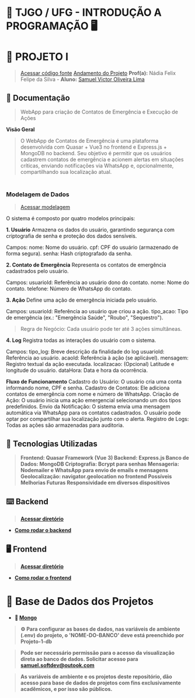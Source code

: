# 🏦 TJGO / UFG - INTRODUÇÃO A PROGRAMAÇÃO 🖥️
# 🌱 PROJETO I
> [Acessar código fonte](https://www.google.com)
> [Andamento do Projeto](https://www.google.com)
> <strong>Prof(a):</strong> Nádia Felix Felipe da Silva - <strong>Aluno:</strong> [Samuel Victor Oliveira Lima](https://samuelvictorol.github.io/portfolio/)


## 📖 Documentação

> WebApp para criação de Contatos de Emergência e Execução de Ações

<strong>Visão Geral</strong><br>
>O WebApp de Contatos de Emergência é uma plataforma desenvolvida com Quasar + Vue3 no frontend e Express.js + MongoDB no backend. Seu objetivo é permitir que os usuários cadastrem contatos de emergência e acionem alertas em situações críticas, enviando notificações via WhatsApp e, opcionalmente, compartilhando sua localização atual.

### <br><strong>Modelagem de Dados</strong>

> [Acessar modelagem](https://www.google.com)

O sistema é composto por quatro modelos principais:

<strong>1. Usuário</strong>
Armazena os dados do usuário, garantindo segurança com criptografia de senha e proteção dos dados sensíveis.

Campos:
nome: Nome do usuário.
cpf: CPF do usuário (armazenado de forma segura).
senha: Hash criptografado da senha.

<strong>2. Contato de Emergência</strong>
Representa os contatos de emergência cadastrados pelo usuário.

Campos:
usuarioId: Referência ao usuário dono do contato.
nome: Nome do contato.
telefone: Número de WhatsApp do contato.

<strong>3. Ação</strong>
Define uma ação de emergência iniciada pelo usuário.

Campos:
usuarioId: Referência ao usuário que criou a ação.
tipo_acao: Tipo de emergência (ex.: "Emergência Saúde", "Roubo", "Sequestro").
> Regra de Negócio: Cada usuário pode ter até 3 ações simultâneas.

<strong>4. Log</strong>
Registra todas as interações do usuário com o sistema.

Campos:
tipo_log: Breve descrição da finalidade do log
usuarioId: Referência ao usuário.
acaoId: Referência à ação (se aplicável).
mensagem: Registro textual da ação executada.
localizacao:  (Opcional) Latitude e longitude do usuário.
dataHora: Data e hora da ocorrência.


<strong>Fluxo de Funcionamento</strong>
Cadastro do Usuário: O usuário cria uma conta informando nome, CPF e senha.
Cadastro de Contatos: Ele adiciona contatos de emergência com nome e número de WhatsApp.
Criação de Ação: O usuário inicia uma ação emergencial selecionando um dos tipos predefinidos.
Envio da Notificação:
O sistema envia uma mensagem automática via WhatsApp para os contatos cadastrados.
O usuário pode optar por compartilhar sua localização junto com o alerta.
Registro de Logs: Todas as ações são armazenadas para auditoria.

## <strong>🧱 Tecnologias Utilizadas<strong>
>Frontend: Quasar Framework (Vue 3)
> Backend: Express.js
> Banco de Dados: MongoDB
> Criptografia: Bcrypt para senhas
> Mensageria: Nodemailer e WhatsApp para envio de emails e mensagens
> Geolocalização: navigator.geolocation no frontend
> Possíveis Melhorias Futuras
> Responsividade em diversos dispositivos


## ⌨️ Backend

> [Acessar diretório](https://www.google.com)
- [Como rodar o backend](https://www.google.com)

## 🖥️ Frontend

> [Acessar diretório](https://www.google.com)
- [Como rodar o frontend](https://www.google.com)

# 🎲 Base de Dados dos Projetos

- 🍃 [Mongo](https://cloud.mongodb.com/v2/67aa609b61c70d27b71fcc76#/metrics/replicaSet/67aa6181f84ff70f87a7315d/explorer)

> ⚙️ Para <strong>configurar as bases de dados</strong>, nas variáveis de ambiente (.env) do projeto, o <strong>'NOME-DO-BANCO'</strong> deve está preenchido por <strong>Projeto-1-db</strong>

> Pode ser necessário <strong>permissão</strong> para o acesso da visualização direta ao banco de dados. Solicitar acesso para samuel.softdev@outook.com

> As <strong>variáveis de ambiente</strong> e os <strong>projetos</strong> deste repositório, dão acesso para <strong>base de dados</strong> de projetos com fins exclusivamente acadêmicos, e por isso são <strong>públicos</strong>.
